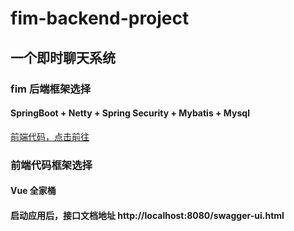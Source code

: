 # fim-backend-project
## 一个即时聊天系统

### fim 后端框架选择

#### SpringBoot + Netty  + Spring Security + Mybatis + Mysql

[前端代码，点击前往](https://github.com/ZhongJinHacker/fim-frontend-project)

### 前端代码框架选择

#### Vue 全家桶

#### 启动应用后，接口文档地址 http://localhost:8080/swagger-ui.html













